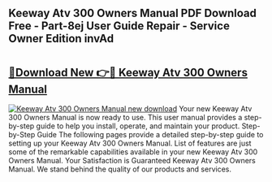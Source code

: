 ## Keeway Atv 300 Owners Manual PDF Download Free - Part-8ej User Guide Repair - Service Owner Edition invAd

# <h2><a href="http://bc76216.oget.top/?id=Keeway+Atv+300+Owners+Manual">🔗Download New 👉🔴 Keeway Atv 300 Owners Manual</a></h2>

[![Keeway Atv 300 Owners Manual new download](https://i.imgur.com/5g1atiW.png)](http://bc76216.oget.top/?id=Keeway+Atv+300+Owners+Manual)
Your new Keeway Atv 300 Owners Manual is now ready to use. This user manual provides a step-by-step guide to help you install, operate, and maintain your product. Step-by-Step Guide The following pages provide a detailed step-by-step guide to setting up your Keeway Atv 300 Owners Manual. List of features are just some of the remarkable capabilities available in your new Keeway Atv 300 Owners Manual. Your Satisfaction is Guaranteed Keeway Atv 300 Owners Manual. We stand behind the quality of our products and services.
